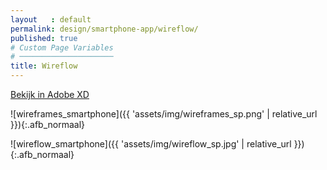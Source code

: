 ```yaml
---
layout   : default
permalink: design/smartphone-app/wireflow/
published: true
# Custom Page Variables
# ─────────────────────
title: Wireflow
---
```


<a href="https://xd.adobe.com/view/a33301c0-a687-416c-6fe4-a20bed421853-d502/" target="_parent" class="btn btn-primary">Bekijk in Adobe XD</a>

![wireframes_smartphone]({{ 'assets/img/wireframes_sp.png' | relative_url }}){:.afb_normaal}

![wireflow_smartphone]({{ 'assets/img/wireflow_sp.jpg' | relative_url }}){:.afb_normaal}